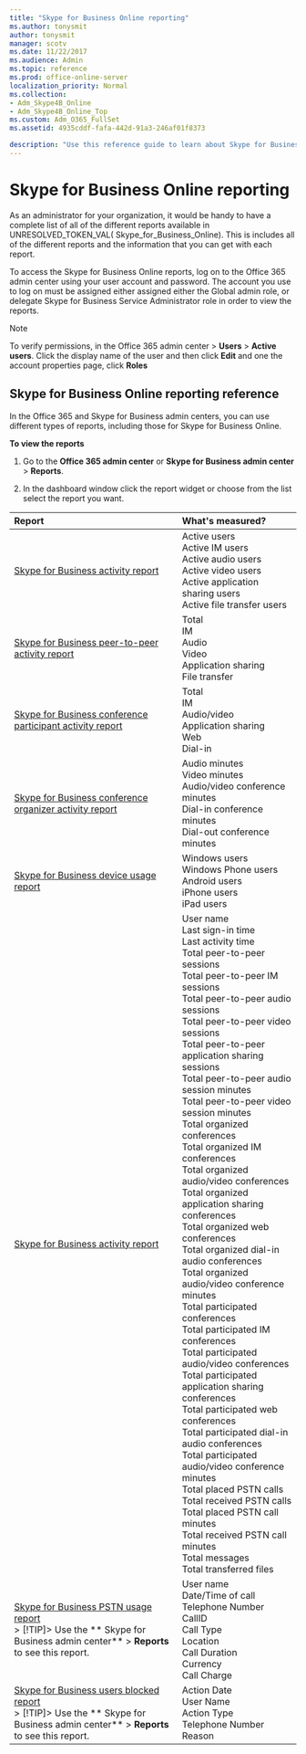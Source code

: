 ```yaml
---
title: "Skype for Business Online reporting"
ms.author: tonysmit
author: tonysmit
manager: scotv
ms.date: 11/22/2017
ms.audience: Admin
ms.topic: reference
ms.prod: office-online-server
localization_priority: Normal
ms.collection:
- Adm_Skype4B_Online
- Adm_Skype4B_Online_Top
ms.custom: Adm_O365_FullSet
ms.assetid: 4935cddf-fafa-442d-91a3-246af01f8373

description: "Use this reference guide to learn about Skype for Business Online reporting and what info is available. "
---
```


# Skype for Business Online reporting

As an administrator for your organization, it would be handy to have a complete list of all of the different reports available in UNRESOLVED_TOKEN_VAL( Skype_for_Business_Online). This is includes all of the different reports and the information that you can get with each report.
  
To access the Skype for Business Online reports, log on to the Office 365 admin center using your user account and password. The account you use to log on must be assigned either assigned either the Global admin role, or delegate Skype for Business Service Administrator role in order to view the reports.
  
> [!NOTE]
> To verify permissions, in the Office 365 admin center > **Users** > **Active users**. Click the display name of the user and then click **Edit** and one the account properties page, click **Roles**
  
## Skype for Business Online reporting reference

In the Office 365 and Skype for Business admin centers, you can use different types of reports, including those for Skype for Business Online.
  
 **To view the reports**
  
1. Go to the **Office 365 admin center** or **Skype for Business admin center** > **Reports**.
    
2. In the dashboard window click the report widget or choose from the list select the report you want.
    
|**Report**|**What's measured?**|
|:-----|:-----|
|[Skype for Business activity report](skype-for-business-activity-report.md) <br/> | Active users <br/>  Active IM users <br/>  Active audio users <br/>  Active video users <br/>  Active application sharing users <br/>  Active file transfer users <br/> |
|[Skype for Business peer-to-peer activity report](skype-for-business-peer-to-peer-activity-report.md) <br/> | Total <br/>  IM <br/>  Audio <br/>  Video <br/>  Application sharing <br/>  File transfer <br/> |
|[Skype for Business conference participant activity report](skype-for-business-conference-participant-activity-report.md) <br/> | Total <br/>  IM <br/>  Audio/video <br/>  Application sharing <br/>  Web <br/>  Dial-in <br/> |
|[Skype for Business conference organizer activity report](skype-for-business-conference-organizer-activity-report.md) <br/> | Audio minutes <br/>  Video minutes <br/>  Audio/video conference minutes <br/>  Dial-in conference minutes <br/>  Dial-out conference minutes <br/> |
|[Skype for Business device usage report](skype-for-business-device-usage-report.md) <br/> | Windows users <br/>  Windows Phone users <br/>  Android users <br/>  iPhone users <br/>  iPad users <br/> |
|[Skype for Business activity report](skype-for-business-activity-report.md) <br/> | User name <br/>  Last sign-in time <br/>  Last activity time <br/>  Total peer-to-peer sessions <br/>  Total peer-to-peer IM sessions <br/>  Total peer-to-peer audio sessions <br/>  Total peer-to-peer video sessions <br/>  Total peer-to-peer application sharing sessions <br/>  Total peer-to-peer audio session minutes <br/>  Total peer-to-peer video session minutes <br/>  Total organized conferences <br/>  Total organized IM conferences <br/>  Total organized audio/video conferences <br/>  Total organized application sharing conferences <br/>  Total organized web conferences <br/>  Total organized dial-in audio conferences <br/>  Total organized audio/video conference minutes <br/>  Total participated conferences <br/>  Total participated IM conferences <br/>  Total participated audio/video conferences <br/>  Total participated application sharing conferences <br/>  Total participated web conferences <br/>  Total participated dial-in audio conferences <br/>  Total participated audio/video conference minutes <br/>  Total placed PSTN calls <br/>  Total received PSTN calls <br/>  Total placed PSTN call minutes <br/>  Total received PSTN call minutes <br/>  Total messages <br/>  Total transferred files <br/> |
|[Skype for Business PSTN usage report](skype-for-business-pstn-usage-report.md) <br/> > [!TIP]> Use the ** Skype for Business admin center** > **Reports** to see this report.          | User name <br/>  Date/Time of call <br/>  Telephone Number <br/>  CallID <br/>  Call Type <br/>  Location <br/>  Call Duration <br/>  Currency <br/>  Call Charge <br/> |
|[Skype for Business users blocked report](skype-for-business-users-blocked-report.md) <br/> > [!TIP]> Use the ** Skype for Business admin center** > **Reports** to see this report.          | Action Date <br/>  User Name <br/>  Action Type <br/>  Telephone Number <br/>  Reason <br/> |
   

